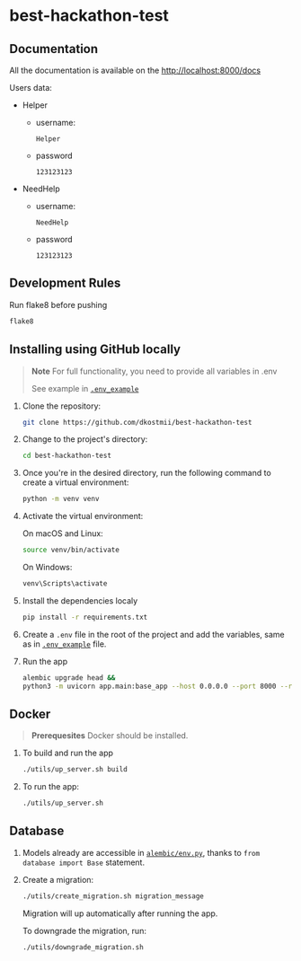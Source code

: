 # best-hackathon-test

## Documentation

All the documentation is available on the [http://localhost:8000/docs](http://localhost:8000/docs)

Users data:

- Helper
  - username:

    ```text
    Helper
    ```

  - password

    ```text
    123123123
    ```

- NeedHelp
  - username:

    ```text
    NeedHelp
    ```

  - password

    ```text
    123123123
    ```

## Development Rules

Run flake8 before pushing

```bash
flake8
```

## Installing using GitHub locally

> **Note**
> For full functionality, you need to provide all variables in .env
> 
> See example in [`.env_example`](./.env_example)

1. Clone the repository:

    ```bash
    git clone https://github.com/dkostmii/best-hackathon-test
    ```

2. Change to the project's directory:

    ```bash
    cd best-hackathon-test
    ```

3. Once you're in the desired directory, run the following command to create a virtual environment:

    ```bash
    python -m venv venv
    ```

4. Activate the virtual environment:

    On macOS and Linux:

    ```bash
    source venv/bin/activate
    ```

    On Windows:

    ```bash
    venv\Scripts\activate
    ```

5. Install the dependencies localy

    ```bash
    pip install -r requirements.txt
    ```

6. Create a `.env` file in the root of the project and add the variables, same as in [`.env_example`](./.env_example) file.

7. Run the app

    ```bash
    alembic upgrade head &&
    python3 -m uvicorn app.main:base_app --host 0.0.0.0 --port 8000 --reload
    ```

## Docker

> **Prerequesites**
> Docker should be installed.

1. To build and run the app

    ```bash
    ./utils/up_server.sh build
    ```

2. To run the app:

    ```bash
    ./utils/up_server.sh
    ```

## Database

1. Models already are accessible in [`alembic/env.py`](./alembic/env.py),
thanks to `from database import Base` statement.

2. Create a migration:

    ```bash
    ./utils/create_migration.sh migration_message
    ```

    Migration will up automatically after running the app.

    To downgrade the migration, run:

    ```bash
    ./utils/downgrade_migration.sh
    ```
